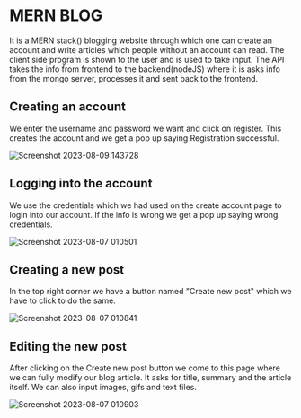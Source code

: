 
# MERN BLOG

It is a MERN stack() blogging website through which one can create an account and write articles which people without an account can read. The client side program is shown to the user and is used to take input. The API takes the info from frontend to the backend(nodeJS) where it is asks info from the mongo server, processes it and sent back to the frontend.


## Creating an account
We enter the username and password we want and click on register.
This creates the account and we get a pop up saying Registration successful.

![Screenshot 2023-08-09 143728](https://github.com/Chirag1969/MERN-BLOG/assets/72310140/69408e35-7310-488a-8508-52185e52200e)

## Logging into the account
We use the credentials which we had used on the create account page to login into our account. If the info is wrong we get a pop up saying wrong credentials.

![Screenshot 2023-08-07 010501](https://github.com/Chirag1969/MERN-BLOG/assets/72310140/c45843c8-6937-44c4-8d89-fc27b31225ab)
## Creating a new post

In the top right corner we have a button named "Create new post" which we have to click to do the same.

![Screenshot 2023-08-07 010841](https://github.com/Chirag1969/MERN-BLOG/assets/72310140/c70fd7f4-9c1d-4185-bda1-fc3269b9112d)
## Editing the new post

After clicking on the Create new post button we come to this page where we can fully modify our blog article. It asks for title, summary and the article itself. We can also input images, gifs and text files.

![Screenshot 2023-08-07 010903](https://github.com/Chirag1969/MERN-BLOG/assets/72310140/e7398c4c-fee4-4a6a-a082-0272e3ee42a3)
